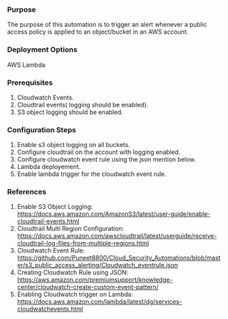 ### Purpose
 The purpose of this automation is to trigger an alert whenever a public access policy is applied to an object/bucket in an AWS account.

### Deployment Options
AWS Lambda

### Prerequisites
1. Cloudwatch Events.
2. Cloudtrail events( logging should be enabled).
3. S3 object logging should be enabled.

### Configuration Steps
1. Enable s3 object logging on all buckets.
2. Configure cloudtrail on the account with logging enabled.
3. Configure cloudwatch event rule using the json mention below.
4. Lambda deployement.
5. Enable lambda trigger for the cloudwatch event rule.



### References
1. Enable S3 Object Logging: https://docs.aws.amazon.com/AmazonS3/latest/user-guide/enable-cloudtrail-events.html
2. Cloudtrail Multi Region Configuration: https://docs.aws.amazon.com/awscloudtrail/latest/userguide/receive-cloudtrail-log-files-from-multiple-regions.html
3. Cloudwatch Event Rule: https://github.com/Puneet8800/Cloud_Security_Automations/blob/master/s3_public_access_alerting/Cloudwatch_eventrule.json
4. Creating Cloudwatch Rule using JSON: https://aws.amazon.com/premiumsupport/knowledge-center/cloudwatch-create-custom-event-pattern/
5. Enabling Cloudwatch trigger on Lambda: https://docs.aws.amazon.com/lambda/latest/dg/services-cloudwatchevents.html
